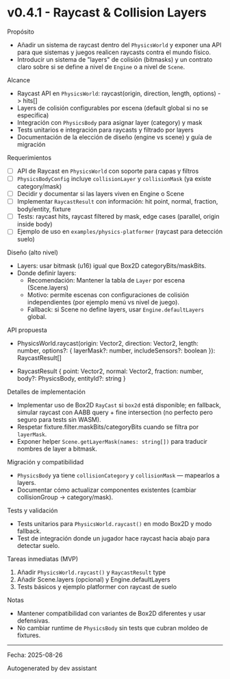 # v0.4.1 - Raycast & Collision Layers

Propósito

- Añadir un sistema de raycast dentro del `PhysicsWorld` y exponer una API para que sistemas y juegos realicen raycasts contra el mundo físico.
- Introducir un sistema de "layers" de colisión (bitmasks) y un contrato claro sobre si se define a nivel de `Engine` o a nivel de `Scene`.

Alcance

- Raycast API en `PhysicsWorld`: raycast(origin, direction, length, options) -> hits[]
- Layers de colisión configurables por escena (default global si no se especifica)
- Integración con `PhysicsBody` para asignar layer (category) y mask
- Tests unitarios e integración para raycasts y filtrado por layers
- Documentación de la elección de diseño (engine vs scene) y guía de migración

Requerimientos

- [ ] API de Raycast en `PhysicsWorld` con soporte para capas y filtros
- [ ] `PhysicsBodyConfig` incluye `collisionLayer` y `collisionMask` (ya existe category/mask)
- [ ] Decidir y documentar si las layers viven en Engine o Scene
- [ ] Implementar `RaycastResult` con información: hit point, normal, fraction, body/entity, fixture
- [ ] Tests: raycast hits, raycast filtered by mask, edge cases (parallel, origin inside body)
- [ ] Ejemplo de uso en `examples/physics-platformer` (raycast para detección suelo)

Diseño (alto nivel)

- Layers: usar bitmask (u16) igual que Box2D categoryBits/maskBits.
- Donde definir layers:
  - Recomendación: Mantener la tabla de `Layer` por escena (Scene.layers)
  - Motivo: permite escenas con configuraciones de colisión independientes (por ejemplo menú vs nivel de juego).
  - Fallback: si Scene no define layers, usar `Engine.defaultLayers` global.

API propuesta

- PhysicsWorld.raycast(origin: Vector2, direction: Vector2, length: number, options?: { layerMask?: number, includeSensors?: boolean }): RaycastResult[]

- RaycastResult {
  point: Vector2,
  normal: Vector2,
  fraction: number,
  body?: PhysicsBody,
  entityId?: string
}

Detalles de implementación

- Implementar uso de Box2D `RayCast` si `box2d` está disponible; en fallback, simular raycast con AABB query + fine intersection (no perfecto pero seguro para tests sin WASM).
- Respetar fixture.filter.maskBits/categoryBits cuando se filtra por `layerMask`.
- Exponer helper `Scene.getLayerMask(names: string[])` para traducir nombres de layer a bitmask.

Migración y compatibilidad

- `PhysicsBody` ya tiene `collisionCategory` y `collisionMask` — mapearlos a layers.
- Documentar cómo actualizar componentes existentes (cambiar collisionGroup -> category/mask).

Tests y validación

- Tests unitarios para `PhysicsWorld.raycast()` en modo Box2D y modo fallback.
- Test de integración donde un jugador hace raycast hacia abajo para detectar suelo.

Tareas inmediatas (MVP)

1. Añadir `PhysicsWorld.raycast()` y `RaycastResult` type
2. Añadir Scene.layers (opcional) y Engine.defaultLayers
3. Tests básicos y ejemplo platformer con raycast de suelo

Notas

- Mantener compatibilidad con variantes de Box2D diferentes y usar defensivas.
- No cambiar runtime de `PhysicsBody` sin tests que cubran moldeo de fixtures.

---

Fecha: 2025-08-26

Autogenerated by dev assistant

